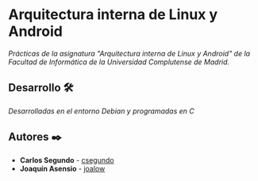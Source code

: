 # Arquitectura interna de Linux y Android

_Prácticas de la asignatura "Arquitectura interna de Linux y Android" de la Facultad de Informática_
_de la Universidad Complutense de Madrid._

## Desarrollo 🛠️
_Desarrolladas en el entorno Debian y programadas en C_

## Autores ✒️

* **Carlos Segundo** - [csegundo](https://github.com/csegundo)
* **Joaquín Asensio** - [joalow](https://github.com/joalow)
